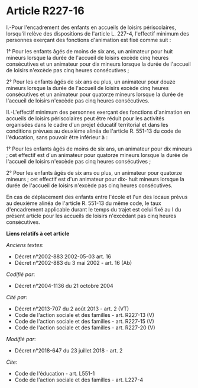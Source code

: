 # Article R227-16

I.-Pour l'encadrement des enfants en accueils de loisirs périscolaires, lorsqu'il relève des dispositions de l'article L.
227-4, l'effectif minimum des personnes exerçant des fonctions d'animation est fixé comme suit :

1° Pour les enfants âgés de moins de six ans, un animateur pour huit mineurs lorsque la durée de l'accueil de loisirs excède
cinq heures consécutives et un animateur pour dix mineurs lorsque la durée de l'accueil de loisirs n'excède pas cinq heures
consécutives ;

2° Pour les enfants âgés de six ans ou plus, un animateur pour douze mineurs lorsque la durée de l'accueil de loisirs excède
cinq heures consécutives et un animateur pour quatorze mineurs lorsque la durée de l'accueil de loisirs n'excède pas cinq
heures consécutives.

II.-L'effectif minimum des personnes exerçant des fonctions d'animation en accueils de loisirs périscolaires peut être réduit
pour les activités organisées dans le cadre d'un projet éducatif territorial et dans les conditions prévues au deuxième
alinéa de l'article R. 551-13 du code de l'éducation, sans pouvoir être inférieur à :

1° Pour les enfants âgés de moins de six ans, un animateur pour dix mineurs ; cet effectif est d'un animateur pour quatorze
mineurs lorsque la durée de l'accueil de loisirs n'excède pas cinq heures consécutives ;

2° Pour les enfants âgés de six ans ou plus, un animateur pour quatorze mineurs ; cet effectif est d'un animateur pour dix-
huit mineurs lorsque la durée de l'accueil de loisirs n'excède pas cinq heures consécutives.

En cas de déplacement des enfants entre l'école et l'un des locaux prévus au deuxième alinéa de l'article R. 551-13 du même
code, le taux d'encadrement applicable durant le temps du trajet est celui fixé au I du présent article pour les accueils de
loisirs n'excédant pas cinq heures consécutives.

**Liens relatifs à cet article**

_Anciens textes_:

  - Décret n°2002-883 2002-05-03 art. 16
  - Décret n°2002-883 du 3 mai 2002 - art. 16 (Ab)

_Codifié par_:

  - Décret n°2004-1136 du 21 octobre 2004

_Cité par_:

  - Décret n°2013-707 du 2 août 2013 - art. 2 (VT)
  - Code de l'action sociale et des familles - art. R227-13 (V)
  - Code de l'action sociale et des familles - art. R227-15 (V)
  - Code de l'action sociale et des familles - art. R227-20 (V)

_Modifié par_:

  - Décret n°2018-647 du 23 juillet 2018 - art. 2

_Cite_:

  - Code de l'éducation - art. L551-1
  - Code de l'action sociale et des familles - art. L227-4
